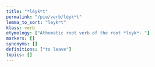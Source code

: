 ```yaml
---
title: "*léykʷt"
permalink: "/pie/verb/léykʷt"
lemma_to_sort: "leykʷt"
klass: verb
etymology: ["Athematic root verb of the root *leykʷ-."]
markers: []
synonyms: []
definitions: ["to leave"]
topics: []
---
```

